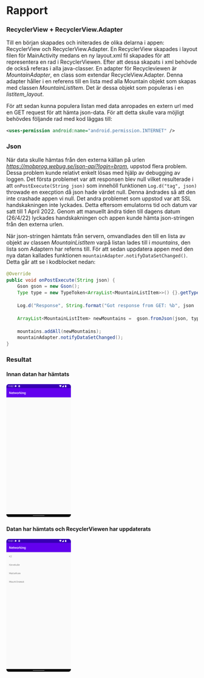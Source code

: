 # Rapport

### RecyclerView + RecyclerView.Adapter

Till en början skapades och initerades de olika delarna i appen: RecyclerView och RecyclerView.Adapter. En RecyclerView skapades i layout filen för MainActivity medans en ny layout.xml fil skapades för att representera en rad i RecyclerViewen. Efter att dessa skapats i xml behövde de också referas i alla java-classer. En adapter för Recycleviewen är _MountainAdapter_, en class som extendar RecycleView.Adapter. Denna adapter håller i en referens till en lista med alla Mountain objekt som skapas med classen _MountainListItem_. Det är dessa objekt som populeras i en _listitem_layout_. 

För att sedan kunna populera listan med data anropades en extern url med en GET request för att hämta json-data. För att detta skulle vara möjligt behövdes följande rad med kod läggas till: 

```xml
<uses-permission android:name="android.permission.INTERNET" />
```

### Json

När data skulle hämtas från den externa källan på urlen _https://mobprog.webug.se/json-api?login=brom_, uppstod flera problem. Dessa problem kunde relativt enkelt lösas med hjälp av debugging av loggen. Det första problemet var att responsen blev null vilket resulterade i att `onPostExecute(String json)` som innehöll funktionen `Log.d("tag", json)` throwade en execption då json hade värdet null. Denna ändrades så att den inte crashade appen vi null. Det andra problemet som uppstod var att SSL handskakningen inte lyckades. Detta eftersom emulatorns tid och datum var satt till 1 April 2022. Genom att manuellt ändra tiden till dagens datum (26/4/22) lyckades handskakningen och appen kunde hämta json-stringen från den externa urlen. 

När json-stringen hämtats från servern, omvandlades den till en lista av objekt av classen _MountainListItem_ varpå listan lades till i _mountains_, den lista som Adaptern har referns till. För att sedan uppdatera appen med den nya datan kallades funktionen `mountainAdapter.notifyDataSetChanged()`. Detta går att se i kodblocket nedan:

```java
@Override
public void onPostExecute(String json) {
    Gson gson = new Gson();
    Type type = new TypeToken<ArrayList<MountainListItem>>() {}.getType();

    Log.d("Response", String.format("Got response from GET: %b", json != null));

    ArrayList<MountainListItem> newMountains =  gson.fromJson(json, type);

    mountains.addAll(newMountains);
    mountainAdapter.notifyDataSetChanged();
}
```

### Resultat

#### Innan datan har hämtats

<img src="app_fetching.png" height="350px" />

#### Datan har hämtats och RecyclerViewen har uppdaterats

<img src="app_fetched.png" height="350px" />
